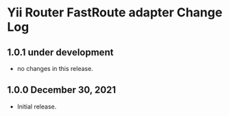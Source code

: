 # Yii Router FastRoute adapter Change Log

## 1.0.1 under development

- no changes in this release.

## 1.0.0 December 30, 2021

- Initial release.